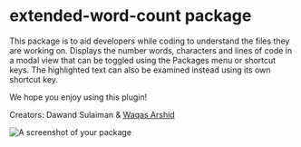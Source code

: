 # extended-word-count package

This package is to aid developers while coding to understand the files they are working on.
Displays the number words, characters and lines of code in a modal view that can be toggled using the Packages menu or shortcut keys.
The highlighted text can also be examined instead using its own shortcut key.

We hope you enjoy using this plugin!

Creators:
Dawand Sulaiman & [Waqas Arshid](https://github.com/wmarshid)

![A screenshot of your package](https://github.com/dawanjiali/extended-word-count/blob/master/screenshot.png?raw=true)
